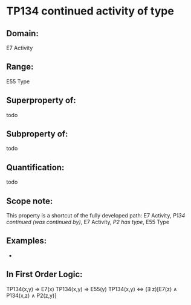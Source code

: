 # TP134 continued activity of type

## Domain: 

E7 Activity

## Range: 

E55 Type

## Superproperty of: 

todo

## Subproperty of: 

todo

## Quantification: 

todo

## Scope note: 

This property is a shortcut of the fully developed path: E7 Activity, _P134 continued (was continued by)_, E7 Activity, _P2 has type_, E55 Type

## Examples: 

* 

## In First Order Logic: 

TP134(x,y) ⇒ E7(x)
TP134(x,y) ⇒ E55(y)
TP134(x,y) ⇔ (∃ z)[E7(z) ∧ P134(x,z) ∧ P2(z,y)]

